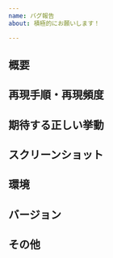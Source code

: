 ```yaml
---
name: バグ報告
about: 積極的にお願いします！

---
```


概要
---
<!--
どういったバグなのかを簡潔に記載してください。
原因が予想できる場合はそれも追記してください。
最後に、期待する正しい挙動を記載してください。
-->

再現手順・再現頻度
---
<!-- わかる範囲で構いません。必ず記載してください。 -->

期待する正しい挙動
---

スクリーンショット
---

環境
----
<!-- わかる範囲で構いません。必ず記載してください。 -->

バージョン
---
<!--
リリースバージョンや git リビジョンを記載してください。
不定の場合はその旨を記載してください。
-->

その他
---
<!-- ない場合は空欄のまま残しておいてください -->

<!-- お疲れさまでした -->
